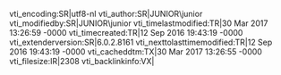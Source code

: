 vti_encoding:SR|utf8-nl
vti_author:SR|JUNIOR\\junior
vti_modifiedby:SR|JUNIOR\\junior
vti_timelastmodified:TR|30 Mar 2017 13:26:59 -0000
vti_timecreated:TR|12 Sep 2016 19:43:19 -0000
vti_extenderversion:SR|6.0.2.8161
vti_nexttolasttimemodified:TR|12 Sep 2016 19:43:19 -0000
vti_cacheddtm:TX|30 Mar 2017 13:26:55 -0000
vti_filesize:IR|2308
vti_backlinkinfo:VX|
